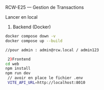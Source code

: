 RCW-E25 — Gestion de Transactions 

 Lancer en local

1) Backend (Docker)
```bash
docker compose down -v
docker compose up --build

//pour admin : admin@rcw.local / admin123

 2)Frontend 
cd web
npm install
npm run dev
 // avoir en place le fichier .env 
 VITE_API_URL=http://localhost:8010
